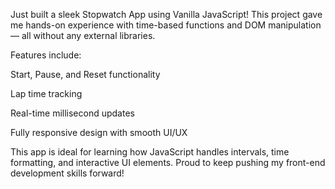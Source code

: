 Just built a sleek Stopwatch App using Vanilla JavaScript!
This project gave me hands-on experience with time-based functions and DOM manipulation — all without any external libraries.

Features include:

Start, Pause, and Reset functionality 

Lap time tracking 

Real-time millisecond updates 

Fully responsive design with smooth UI/UX 

This app is ideal for learning how JavaScript handles intervals, time formatting, and interactive UI elements. Proud to keep pushing my front-end development skills forward!
